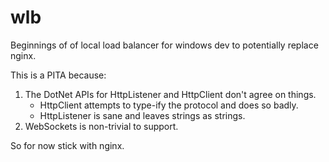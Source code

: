 # wlb

Beginnings of of local load balancer for windows dev to potentially replace nginx.

This is a PITA because:

1. The DotNet APIs for HttpListener and HttpClient don't agree on things. 
    * HttpClient attempts to type-ify the protocol and does so badly.
    * HttpListener is sane and leaves strings as strings.
3. WebSockets is non-trivial to support.

So for now stick with nginx.

